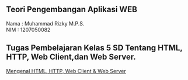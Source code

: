 ## Teori Pengembangan Aplikasi WEB
Nama : Muhammad Rizky M.P.S. <br />
NIM : 1207050082 <br />

## Tugas Pembelajaran Kelas 5 SD Tentang HTML, HTTP, Web Client,dan Web Server.
[Mengenal HTML, HTTP, Web Client & Web Server](https://www.youtube.com/watch?v=zYTearj1BUA)
